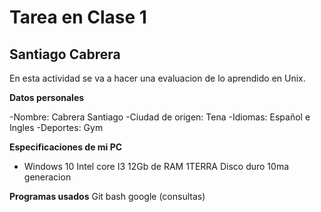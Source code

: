 # Tarea en Clase 1

## Santiago Cabrera
En esta actividad se va a hacer una evaluacion de lo aprendido en Unix.

**Datos personales**

  -Nombre: Cabrera Santiago
  -Ciudad de origen: Tena
  -Idiomas: Español e Ingles
  -Deportes: Gym
  
**Especificaciones de mi PC**

  - Windows 10 Intel core I3 12Gb de RAM 1TERRA Disco duro 10ma generacion
 
 **Programas usados**
 Git bash
 google (consultas)
